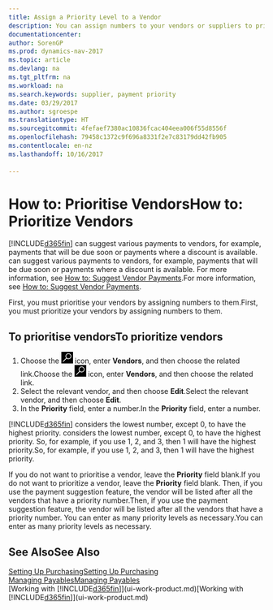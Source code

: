 ```yaml
---
title: Assign a Priority Level to a Vendor
description: You can assign numbers to your vendors or suppliers to prioritise them and facilitate payment suggestions in Dynamics NAV.
documentationcenter: 
author: SorenGP
ms.prod: dynamics-nav-2017
ms.topic: article
ms.devlang: na
ms.tgt_pltfrm: na
ms.workload: na
ms.search.keywords: supplier, payment priority
ms.date: 03/29/2017
ms.author: sgroespe
ms.translationtype: HT
ms.sourcegitcommit: 4fefaef7380ac10836fcac404eea006f55d8556f
ms.openlocfilehash: 79458c1372c9f696a8331f2e7c83179dd42fb905
ms.contentlocale: en-nz
ms.lasthandoff: 10/16/2017

---
```

# <a name="how-to-prioritize-vendors"></a><span data-ttu-id="50af1-103">How to: Prioritise Vendors</span><span class="sxs-lookup"><span data-stu-id="50af1-103">How to: Prioritize Vendors</span></span>
[!INCLUDE[d365fin](includes/d365fin_md.md)]<span data-ttu-id="50af1-104"> can suggest various payments to vendors, for example, payments that will be due soon or payments where a discount is available.</span><span class="sxs-lookup"><span data-stu-id="50af1-104"> can suggest various payments to vendors, for example, payments that will be due soon or payments where a discount is available.</span></span> <span data-ttu-id="50af1-105">For more information, see [How to: Suggest Vendor Payments](payables-how-suggest-vendor-payments.md).</span><span class="sxs-lookup"><span data-stu-id="50af1-105">For more information, see [How to: Suggest Vendor Payments](payables-how-suggest-vendor-payments.md).</span></span>

<span data-ttu-id="50af1-106">First, you must prioritise your vendors by assigning numbers to them.</span><span class="sxs-lookup"><span data-stu-id="50af1-106">First, you must prioritize your vendors by assigning numbers to them.</span></span>

## <a name="to-prioritize-vendors"></a><span data-ttu-id="50af1-107">To prioritise vendors</span><span class="sxs-lookup"><span data-stu-id="50af1-107">To prioritize vendors</span></span>
1. <span data-ttu-id="50af1-108">Choose the ![Search for Page or Report](media/ui-search/search_small.png "Search for Page or Report icon") icon, enter **Vendors**, and then choose the related link.</span><span class="sxs-lookup"><span data-stu-id="50af1-108">Choose the ![Search for Page or Report](media/ui-search/search_small.png "Search for Page or Report icon") icon, enter **Vendors**, and then choose the related link.</span></span>
2. <span data-ttu-id="50af1-109">Select the relevant vendor, and then choose **Edit**.</span><span class="sxs-lookup"><span data-stu-id="50af1-109">Select the relevant vendor, and then choose **Edit**.</span></span>
3. <span data-ttu-id="50af1-110">In the **Priority** field, enter a number.</span><span class="sxs-lookup"><span data-stu-id="50af1-110">In the **Priority** field, enter a number.</span></span>

[!INCLUDE[d365fin](includes/d365fin_md.md)]<span data-ttu-id="50af1-111"> considers the lowest number, except 0, to have the highest priority.</span><span class="sxs-lookup"><span data-stu-id="50af1-111"> considers the lowest number, except 0, to have the highest priority.</span></span> <span data-ttu-id="50af1-112">So, for example, if you use 1, 2, and 3, then 1 will have the highest priority.</span><span class="sxs-lookup"><span data-stu-id="50af1-112">So, for example, if you use 1, 2, and 3, then 1 will have the highest priority.</span></span>

<span data-ttu-id="50af1-113">If you do not want to prioritise a vendor, leave the **Priority** field blank.</span><span class="sxs-lookup"><span data-stu-id="50af1-113">If you do not want to prioritize a vendor, leave the **Priority** field blank.</span></span> <span data-ttu-id="50af1-114">Then, if you use the payment suggestion feature, the vendor will be listed after all the vendors that have a priority number.</span><span class="sxs-lookup"><span data-stu-id="50af1-114">Then, if you use the payment suggestion feature, the vendor will be listed after all the vendors that have a priority number.</span></span> <span data-ttu-id="50af1-115">You can enter as many priority levels as necessary.</span><span class="sxs-lookup"><span data-stu-id="50af1-115">You can enter as many priority levels as necessary.</span></span>

## <a name="see-also"></a><span data-ttu-id="50af1-116">See Also</span><span class="sxs-lookup"><span data-stu-id="50af1-116">See Also</span></span>
[<span data-ttu-id="50af1-117">Setting Up Purchasing</span><span class="sxs-lookup"><span data-stu-id="50af1-117">Setting Up Purchasing</span></span>](purchasing-setup-purchasing.md)  
[<span data-ttu-id="50af1-118">Managing Payables</span><span class="sxs-lookup"><span data-stu-id="50af1-118">Managing Payables</span></span>](payables-manage-payables.md)  
<span data-ttu-id="50af1-119">[Working with [!INCLUDE[d365fin](includes/d365fin_md.md)]](ui-work-product.md)</span><span class="sxs-lookup"><span data-stu-id="50af1-119">[Working with [!INCLUDE[d365fin](includes/d365fin_md.md)]](ui-work-product.md)</span></span>

